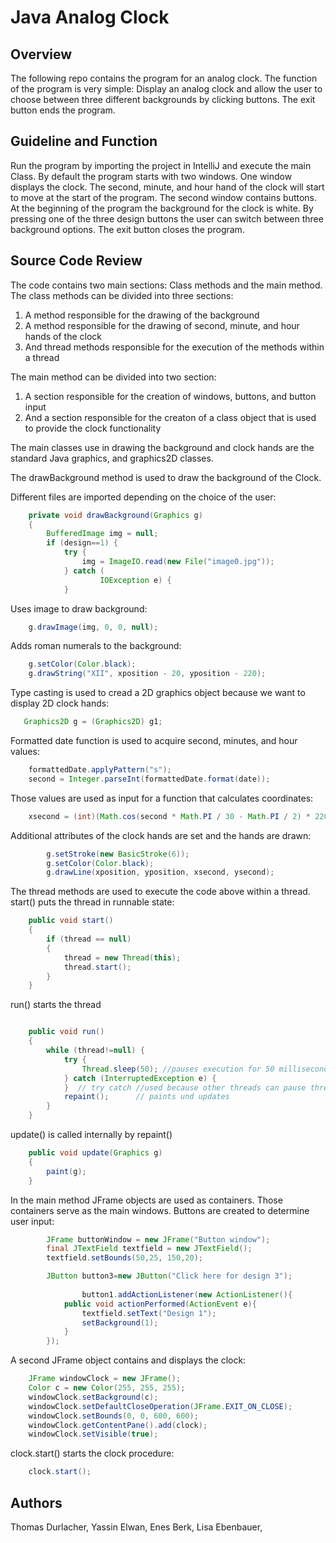 # Java Analog Clock
## Overview
The following repo contains the program for an analog clock. The function of the program is very simple: Display an analog clock and allow the user to choose between three different backgrounds by clicking buttons. The exit button ends the program.

## Guideline and Function
Run the program by importing the project in IntelliJ and execute the main Class. By default the program starts with two windows. One window displays the clock. The second, minute, and hour hand of the clock will start to move at the start of the program. The second window contains buttons. At the beginning of the program the background for the clock is white. By pressing one of the three design buttons the user can switch between three background options. The exit button closes the program.

## Source Code Review
The code contains two main sections: Class methods and the main method. The class methods can be divided into three sections: 

1. A method responsible for the drawing of the background
2. A method responsible for the drawing of second, minute, and hour hands of the clock
3. And thread methods responsible for the execution of the methods within a thread

The main method can be divided into two section:
1. A section responsible for the creation of windows, buttons, and button input
2. And a section responsible for the creaton of a class object that is used to provide the clock functionality

The main classes use in drawing the background and clock hands are the standard Java graphics, and graphics2D classes.

The drawBackground method is used to draw the background of the Clock. 

Different files are imported depending on the choice of the user:
```java
    private void drawBackground(Graphics g)
    {
        BufferedImage img = null;
        if (design==1) {
            try {
                img = ImageIO.read(new File("image0.jpg"));
            } catch (
                    IOException e) {
            }
```

Uses image to draw background:
```java
    g.drawImage(img, 0, 0, null);
```
Adds roman numerals to the background:
```java
    g.setColor(Color.black);
    g.drawString("XII", xposition - 20, yposition - 220);
```

Type casting is used to cread a 2D graphics object because we want to display 2D clock hands:
```java
   Graphics2D g = (Graphics2D) g1;
```

Formatted date function is used to acquire second, minutes, and hour values:
```java
    formattedDate.applyPattern("s");
    second = Integer.parseInt(formattedDate.format(date));
```
Those values are used as input for a function that calculates coordinates:
```java
    xsecond = (int)(Math.cos(second * Math.PI / 30 - Math.PI / 2) * 220 + xposition);
```
Additional attributes of the clock hands are set and the hands are drawn:
```java
        g.setStroke(new BasicStroke(6)); 
        g.setColor(Color.black);
        g.drawLine(xposition, yposition, xsecond, ysecond);
```

The thread methods are used to execute the code above within a thread. start() puts the thread in runnable state: 
```java
    public void start()
    {
        if (thread == null)
        {
            thread = new Thread(this);
            thread.start();
        }
    }
```
run() starts the thread
```java

    public void run()  
    {
        while (thread!=null) {
            try {
                Thread.sleep(50); //pauses execution for 50 milliseconds
            } catch (InterruptedException e) {
            }  // try catch //used because other threads can pause thread execution
            repaint();      // paints und updates
        }
    }
```    
update() is called internally by repaint()
```java
    public void update(Graphics g) 
    {
        paint(g);
    }

```

In the main method JFrame objects are used as containers. Those containers serve as the main windows.
Buttons are created to determine user input:
```java
        JFrame buttonWindow = new JFrame("Button window");
        final JTextField textfield = new JTextField();
        textfield.setBounds(50,25, 150,20);

        JButton button3=new JButton("Click here for design 3");
        
                button1.addActionListener(new ActionListener(){
            public void actionPerformed(ActionEvent e){
                textfield.setText("Design 1");
                setBackground(1);
            }
        });
 ```   
A second JFrame object contains and displays the clock:
```java
    JFrame windowClock = new JFrame();
    Color c = new Color(255, 255, 255);
    windowClock.setBackground(c);
    windowClock.setDefaultCloseOperation(JFrame.EXIT_ON_CLOSE);
    windowClock.setBounds(0, 0, 600, 600);
    windowClock.getContentPane().add(clock);
    windowClock.setVisible(true);
```
clock.start() starts the clock procedure:
```java
    clock.start();
```

## Authors
Thomas Durlacher, Yassin Elwan, Enes Berk, Lisa Ebenbauer, 
